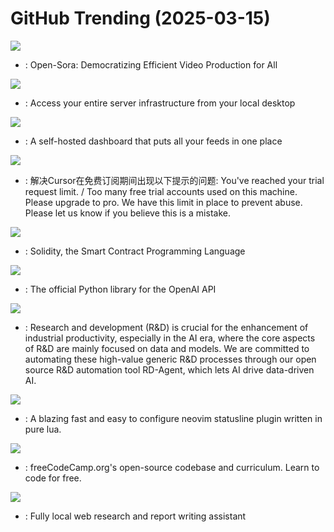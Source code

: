 # GitHub Trending (2025-03-15)

![](https://img.shields.io/badge/Python-New%20354-green?style=flat-square&logo=appveyor)
- [](https://github.comundefined): Open-Sora: Democratizing Efficient Video Production for All

![](https://img.shields.io/badge/Java-New%201-green?style=flat-square&logo=appveyor)
- [](https://github.comundefined): Access your entire server infrastructure from your local desktop

![](https://img.shields.io/badge/Go-New%20735-green?style=flat-square&logo=appveyor)
- [](https://github.comundefined): A self-hosted dashboard that puts all your feeds in one place

![](https://img.shields.io/badge/Shell-New%20372-green?style=flat-square&logo=appveyor)
- [](https://github.comundefined): 解决Cursor在免费订阅期间出现以下提示的问题: You've reached your trial request limit. / Too many free trial accounts used on this machine. Please upgrade to pro. We have this limit in place to prevent abuse. Please let us know if you believe this is a mistake.

![](https://img.shields.io/badge/C%2B%2B-New%207-green?style=flat-square&logo=appveyor)
- [](https://github.comundefined): Solidity, the Smart Contract Programming Language

![](https://img.shields.io/badge/Python-New%20395-green?style=flat-square&logo=appveyor)
- [](https://github.comundefined): The official Python library for the OpenAI API

![](https://img.shields.io/badge/Python-New%20210-green?style=flat-square&logo=appveyor)
- [](https://github.comundefined): Research and development (R&D) is crucial for the enhancement of industrial productivity, especially in the AI era, where the core aspects of R&D are mainly focused on data and models. We are committed to automating these high-value generic R&D processes through our open source R&D automation tool RD-Agent, which lets AI drive data-driven AI.

![](https://img.shields.io/badge/Lua-New%2010-green?style=flat-square&logo=appveyor)
- [](https://github.comundefined): A blazing fast and easy to configure neovim statusline plugin written in pure lua.

![](https://img.shields.io/badge/TypeScript-New%20443-green?style=flat-square&logo=appveyor)
- [](https://github.comundefined): freeCodeCamp.org's open-source codebase and curriculum. Learn to code for free.

![](https://img.shields.io/badge/Python-New%2037-green?style=flat-square&logo=appveyor)
- [](https://github.comundefined): Fully local web research and report writing assistant

